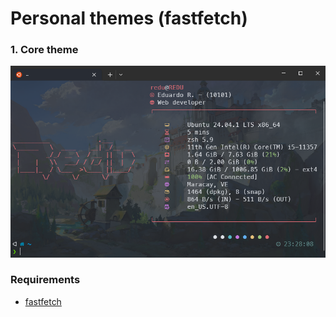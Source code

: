 # Personal themes (fastfetch)

### 1. Core theme

![Core theme](./screenshots/core-theme.png)

### Requirements

- [fastfetch](https://github.com/fastfetch-cli/fastfetch)
